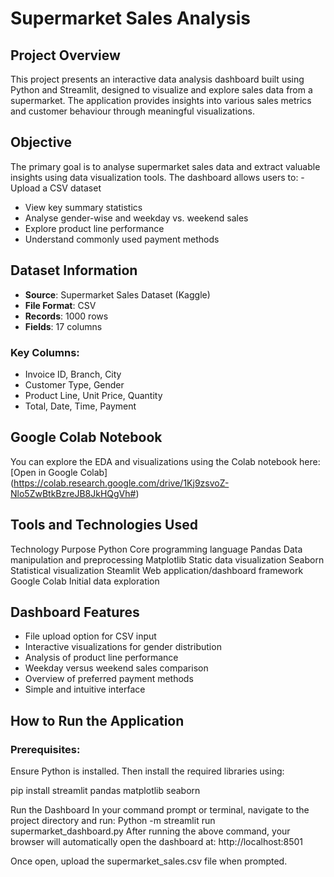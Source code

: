 # Supermarket Sales Analysis

## Project Overview
This project presents an interactive data analysis dashboard built using Python and Streamlit, designed to visualize and explore sales data from a supermarket. The application provides insights into various sales metrics and customer behaviour through meaningful visualizations.

## Objective
The primary goal is to analyse supermarket sales data and extract valuable insights using data visualization tools. The
dashboard allows users to: - Upload a CSV dataset
- View key summary statistics
- Analyse gender-wise and weekday vs. weekend sales
- Explore product line performance
- Understand commonly used payment methods

## Dataset Information
- **Source**: Supermarket Sales Dataset (Kaggle)
- **File Format**: CSV
- **Records**: 1000 rows
- **Fields**: 17 columns

### Key Columns:
- Invoice ID, Branch, City
- Customer Type, Gender
- Product Line, Unit Price, Quantity
- Total, Date, Time, Payment

## Google Colab Notebook
You can explore the EDA and visualizations using the Colab notebook here:
[Open in Google Colab] (https://colab.research.google.com/drive/1Kj9zsvoZ-Nlo5ZwBtkBzreJB8JkHQgVh#)

## Tools and Technologies Used

Technology     Purpose
Python         Core programming language
Pandas         Data manipulation and preprocessing
Matplotlib     Static data visualization
Seaborn        Statistical visualization
Steamlit       Web application/dashboard framework
Google Colab   Initial data exploration

## Dashboard Features
- File upload option for CSV input
- Interactive visualizations for gender distribution
- Analysis of product line performance
- Weekday versus weekend sales comparison
- Overview of preferred payment methods
- Simple and intuitive interface

## How to Run the Application
### Prerequisites:
Ensure Python is installed. Then install the required libraries using:

pip install streamlit pandas matplotlib seaborn

Run the Dashboard
In your command prompt or terminal, navigate to the project directory and run:
Python -m streamlit run supermarket_dashboard.py
After running the above command, your browser will automatically open the dashboard at:
http://localhost:8501

Once open, upload the supermarket_sales.csv file when prompted. 
